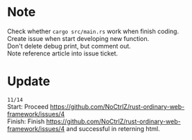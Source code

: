 # Note
Check whether `cargo src/main.rs` work when finish coding.  
Create issue when start developing new function.  
Don't delete debug print, but comment out.  
Note reference article into issue ticket.  

# Update
`11/14`  
Start: Proceed https://github.com/NoCtrlZ/rust-ordinary-web-framework/issues/4  
Finish: Finish https://github.com/NoCtrlZ/rust-ordinary-web-framework/issues/4 and successful in reterning html.  
